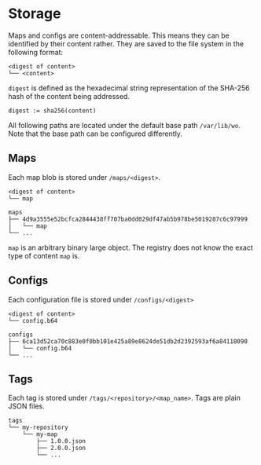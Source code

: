Storage
=======

Maps and configs are content-addressable. This means they can be identified by their content rather. They are saved to the file system in the following format:

```
<digest of content>
└── <content>
```

`digest` is defined as the hexadecimal string representation of the SHA-256 hash of the content being addressed.  

```
digest := sha256(content)
```

All following paths are located under the default base path `/var/lib/wo`. Note that the base path can be configured differently.

Maps
----

Each map blob is stored under `/maps/<digest>`.

```
<digest of content>
└── map

maps
├── 4d9a3555e52bcfca2844438ff707ba0dd029df47ab5b978be5019287c6c97999
│   └── map
└── ...
```

`map` is an arbitrary binary large object. The registry does not know the exact type of content `map` is. 

Configs
-------

Each configuration file is stored under `/configs/<digest>`

```
<digest of content>
└── config.b64

configs
├── 6ca13d52ca70c883e0f0bb101e425a89e8624de51db2d2392593af6a84118090
│   └── config.b64
└── ...
```

Tags
----

Each tag is stored under `/tags/<repository>/<map_name>`. Tags are plain JSON files.

```
tags
└── my-repository
    └── my-map
        ├── 1.0.0.json
        ├── 2.0.0.json
        └── ...
```

